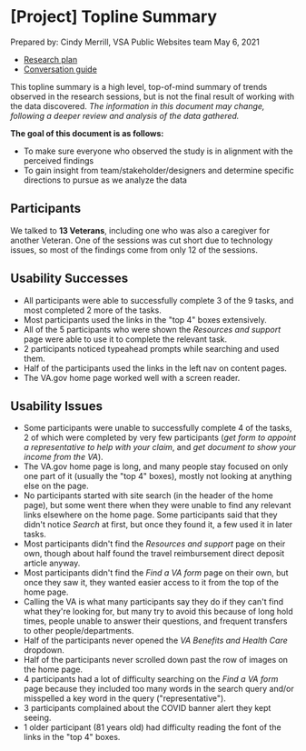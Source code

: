 # [Project] Topline Summary

Prepared by: Cindy Merrill, VSA Public Websites team
May 6, 2021

- [Research plan](https://github.com/department-of-veterans-affairs/va.gov-team/blob/master/products/public-websites/research/202104-baseline-wayfinding/research-plan.md)
- [Conversation guide](https://github.com/department-of-veterans-affairs/va.gov-team/blob/master/products/public-websites/research/202104-baseline-wayfinding/conversation-guide.md)

This topline summary is a high level, top-of-mind summary of trends observed in the research sessions, but is not the final result of working with the data discovered. *The information in this document may change, following a deeper review and analysis of the data gathered.*

**The goal of this document is as follows:**
 - To make sure everyone who observed the study is in alignment with the perceived findings
 - To gain insight from team/stakeholder/designers and determine specific directions to pursue as we analyze the data

## Participants
We talked to **13 Veterans**, including one who was also a caregiver for another Veteran. One of the sessions was cut short due to technology issues, so most of the findings come from only 12 of the sessions.

## Usability Successes
- All participants were able to successfully complete 3 of the 9 tasks, and most completed 2 more of the tasks.
- Most participants used the links in the "top 4" boxes extensively.
- All of the 5 participants who were shown the *Resources and support* page were able to use it to complete the relevant task.
- 2 participants noticed typeahead prompts while searching and used them.
- Half of the participants used the links in the left nav on content pages.
- The VA.gov home page worked well with a screen reader.

## Usability Issues
- Some participants were unable to successfully complete 4 of the tasks, 2 of which were completed by very few participants (*get form to appoint a representative to help with your claim*, and *get document to show your income from the VA*). 
- The VA.gov home page is long, and many people stay focused on only one part of it (usually the "top 4" boxes), mostly not looking at anything else on the page. 
- No participants started with site search (in the header of the home page), but some went there when they were unable to find any relevant links elsewhere on the home page. Some participants said that they didn't notice *Search* at first, but once they found it, a few used it in later tasks.
- Most participants didn't find the *Resources and support* page on their own, though about half found the travel reimbursement direct deposit article anyway.
- Most participants didn't find the *Find a VA form* page on their own, but once they saw it, they wanted easier access to it from the top of the home page.
- Calling the VA is what many participants say they do if they can't find what they're looking for, but many try to avoid this because of long hold times, people unable to answer their questions, and frequent transfers to other people/departments.
- Half of the participants never opened the *VA Benefits and Health Care* dropdown.
- Half of the participants never scrolled down past the row of images on the home page.
- 4 participants had a lot of difficulty searching on the *Find a VA form* page because they included too many words in the search query and/or misspelled a key word in the query ("representative").
- 3 participants complained about the COVID banner alert they kept seeing.
- 1 older participant (81 years old) had difficulty reading the font of the links in the "top 4" boxes.
